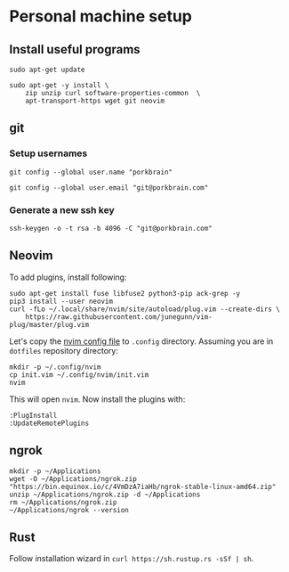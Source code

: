 # Personal machine setup

## Install useful programs

```
sudo apt-get update

sudo apt-get -y install \
    zip unzip curl software-properties-common  \
    apt-transport-https wget git neovim
```

## git

### Setup usernames

`git config --global user.name "porkbrain"`

`git config --global user.email "git@porkbrain.com"`

### Generate a new ssh key

`ssh-keygen -o -t rsa -b 4096 -C "git@porkbrain.com"`

## Neovim

To add plugins, install following:

```
sudo apt-get install fuse libfuse2 python3-pip ack-grep -y
pip3 install --user neovim
curl -fLo ~/.local/share/nvim/site/autoload/plug.vim --create-dirs \
    https://raw.githubusercontent.com/junegunn/vim-plug/master/plug.vim
```

Let's copy the [nvim config file](init.vim) to `.config` directory. Assuming
you are in `dotfiles` repository directory:

```
mkdir -p ~/.config/nvim
cp init.vim ~/.config/nvim/init.vim
nvim
```

This will open `nvim`.
Now install the plugins with:

```
:PlugInstall
:UpdateRemotePlugins
```

## ngrok

```
mkdir -p ~/Applications
wget -O ~/Applications/ngrok.zip "https://bin.equinox.io/c/4VmDzA7iaHb/ngrok-stable-linux-amd64.zip"
unzip ~/Applications/ngrok.zip -d ~/Applications
rm ~/Applications/ngrok.zip
~/Applications/ngrok --version
```

## Rust

Follow installation wizard in `curl https://sh.rustup.rs -sSf | sh`.
